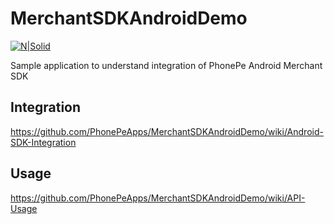 # MerchantSDKAndroidDemo

[![N|Solid](https://www.phonepe.com/images/generic/phonepe_logo.svg)](https://www.phonepe.com)

Sample application to understand integration of PhonePe Android Merchant SDK
<br>
## Integration

https://github.com/PhonePeApps/MerchantSDKAndroidDemo/wiki/Android-SDK-Integration

## Usage

https://github.com/PhonePeApps/MerchantSDKAndroidDemo/wiki/API-Usage
